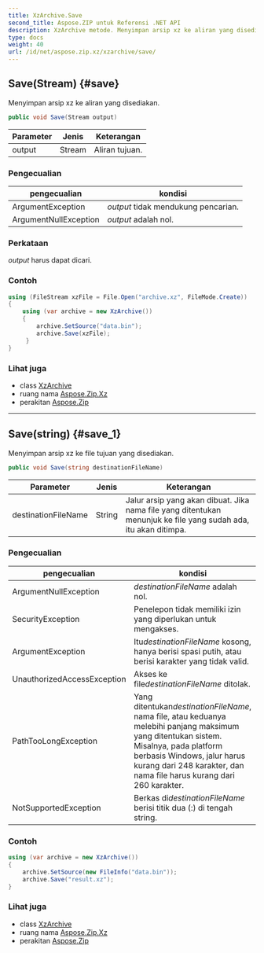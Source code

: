 ```yaml
---
title: XzArchive.Save
second_title: Aspose.ZIP untuk Referensi .NET API
description: XzArchive metode. Menyimpan arsip xz ke aliran yang disediakan.
type: docs
weight: 40
url: /id/net/aspose.zip.xz/xzarchive/save/
---
```

## Save(Stream) {#save}

Menyimpan arsip xz ke aliran yang disediakan.

```csharp
public void Save(Stream output)
```

| Parameter | Jenis | Keterangan |
| --- | --- | --- |
| output | Stream | Aliran tujuan. |

### Pengecualian

| pengecualian | kondisi |
| --- | --- |
| ArgumentException | *output* tidak mendukung pencarian. |
| ArgumentNullException | *output* adalah nol. |

### Perkataan

*output* harus dapat dicari.

### Contoh

```csharp
using (FileStream xzFile = File.Open("archive.xz", FileMode.Create))
{
    using (var archive = new XzArchive())
    {
        archive.SetSource("data.bin");
        archive.Save(xzFile);
     }
}
```

### Lihat juga

* class [XzArchive](../)
* ruang nama [Aspose.Zip.Xz](../../xzarchive/)
* perakitan [Aspose.Zip](../../../)

---

## Save(string) {#save_1}

Menyimpan arsip xz ke file tujuan yang disediakan.

```csharp
public void Save(string destinationFileName)
```

| Parameter | Jenis | Keterangan |
| --- | --- | --- |
| destinationFileName | String | Jalur arsip yang akan dibuat. Jika nama file yang ditentukan menunjuk ke file yang sudah ada, itu akan ditimpa. |

### Pengecualian

| pengecualian | kondisi |
| --- | --- |
| ArgumentNullException | *destinationFileName* adalah nol. |
| SecurityException | Penelepon tidak memiliki izin yang diperlukan untuk mengakses. |
| ArgumentException | Itu*destinationFileName* kosong, hanya berisi spasi putih, atau berisi karakter yang tidak valid. |
| UnauthorizedAccessException | Akses ke file*destinationFileName* ditolak. |
| PathTooLongException | Yang ditentukan*destinationFileName*, nama file, atau keduanya melebihi panjang maksimum yang ditentukan sistem. Misalnya, pada platform berbasis Windows, jalur harus kurang dari 248 karakter, dan nama file harus kurang dari 260 karakter. |
| NotSupportedException | Berkas di*destinationFileName* berisi titik dua (:) di tengah string. |

### Contoh

```csharp
using (var archive = new XzArchive()) 
{
    archive.SetSource(new FileInfo("data.bin"));
    archive.Save("result.xz");
}
```

### Lihat juga

* class [XzArchive](../)
* ruang nama [Aspose.Zip.Xz](../../xzarchive/)
* perakitan [Aspose.Zip](../../../)


